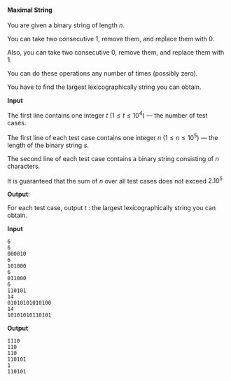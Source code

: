 #### Maximal String

You are given a binary string of length $n$.

You can take two consecutive $1$, remove them, and replace them with $0$.

Also, you can take two consecutive $0$, remove them, and replace them with $1$.

You can do these operations any number of times (possibly zero).

You have to find the largest lexicographically string you can obtain.

**Input**

The first line contains one integer $t$ $( 1 \le t \le 10^4)$ — the number of test cases.

The first line of each test case contains one integer $n$ $(1 \le n \le 10^5)$ — the length of the binary string $s$.

The second line of each test case contains a binary string consisting of $n$ characters.

It is guaranteed that the sum of $n$ over all test cases does not exceed $2.10^5$

**Output**:

For each test case, output $t$ : the largest lexicographically string you can obtain.

**Input** 

```
6
6
000010
6
101000
6
011000
6
110101
14
01010101010100
14
10101010110101

```

**Output**

```
1110
110
110
110101
1
110101
```

